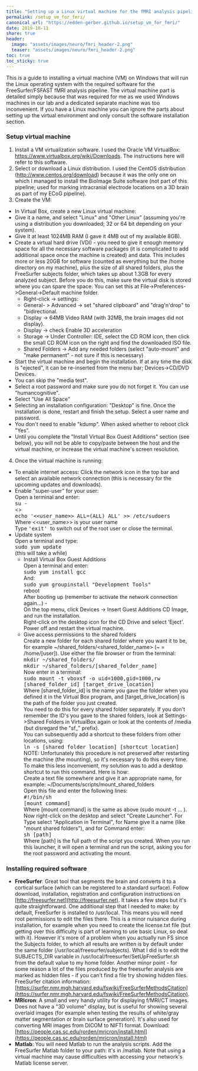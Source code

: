 ```yaml
---
title: "Setting up a Linux virtual machine for the fMRI analysis pipeline"
permalink: /setup_vm_for_fmri/
canonical_url: "https://edden-gerber.github.io/setup_vm_for_fmri/"
date: 2019-10-11
share: true
header:
  image: "assets/images/neuro/fmri_header-2.png"
  teaser: "assets/images/neuro/fmri_header-2.png"
toc: true
toc_sticky: true
---
```


This is a guide to installing a virtual machine (VM) on Windows that will run the Linux operating system with the required software for the FreeSurfer/FSFAST fMRI analysis pipeline. The virtual machine part is detailed simply because that was required for me as we used Windows machines in our lab and a dedicated separate machine was too inconvenient. If you have a Linux machine you can ignore the parts about setting up the virtual environment and only consult the software installation section.


### Setup virtual machine
1. Install a VM virtualization software. I used the Oracle VM VirtualBox: https://www.virtualbox.org/wiki/Downloads. The instructions here will refer to this software.
2. Select or download a Linux distribution. I used the CentOS distribution (http://www.centos.org/download) because it was the only one on which I managed to install the BioImage Suite software (not part of this pipeline; used for marking intracranial electrode locations on a 3D brain as part of my ECoG pipeline).
3. Create the VM:
  * In Virtual Box, create a new Linux virtual machine:
  * Give it a name, and select "Linux" and "Other Linux" (assuming you're using a distribution you downloaded; 32 or 64 bit depending on your system).
  * Give it at least 1024MB RAM (I gave it 4MB out of my available 8GB).
  * Create a virtual hard drive (VDI) - you need to give it enough memory space for all the necessary software packages (it is complicated to add additional space once the machine is created) and data. This includes more or less 20GB for software (counted as everything but the /home directory on my machine), plus the size of all shared folders, plus the FreeSurfer subjects folder, which takes up about 1.3GB for every analyzed subject. Before you do this, make sure the virtual disk is stored where you can spare the space. You can set this at File->Preferences->General->Default machine folder.
    * Right-click -> settings:
    *	General- > Advanced -> set "shared clipboard" and "drag'n'drop" to "bidirectional.
    *	Display -> 64MB Video RAM (with 32MB, the brain images did not display).
    *	Display -> check Enable 3D acceleration
    *	Storage -> Under Controller: IDE, select the CD ROM icon, then click the small CD ROM icon on the right and find the downloaded ISO file.
    *	Shared Folders -> Add any needed folders (select "auto-mount" and "make permanent" - not sure if this is necessary)  
  *	Start the virtual machine and begin the installation. If at any time the disk is "ejected", it can be re-inserted from the menu bar; Devices->CD/DVD Devices.  
  *	You can skip the "media test".  
  *	Select a root password and make sure you do not forget it. You can use "humancognitive".  
  *	Select "Use All Space"  
  *	Selecting an installation configuration: "Desktop" is fine. Once the installation is done, restart and finish the setup. Select a user name and password.  
  *	You don't need to enable "kdump". When asked whether to reboot click "Yes".  
  * Until you complete the "Install Virtual Box Guest Additions" section (see below), you will not be able to copy/paste between the host and the virtual machine, or increase the virtual machine's screen resolution.  
4. Once the virtual machine is running:  
  *	To enable internet access: Click the network icon in the top bar and select an available network connection (this is necessary for the upcoming updates and downloads).  
  * Enable "super-user" for your user:   
    Open a terminal and enter:  
    <span style="font-family:monospace;"> su - </span>  
    <<enter root password in prompt>>  
    <span style="font-family:monospace;"> echo '<<user_name>> ALL=(ALL) ALL' >> /etc/sudoers </span>  
    Where <<user_name>> is your user name  
    Type <span style="font-family:monospace;"> 'exit' </span> to switch out of the root user or close the terminal.  
  *	Update system  
    Open a terminal and type:  
    <span style="font-family:monospace;">sudo yum update</span>  
    (this will take a while)  
    *	Install Virtual Box Guest Additions  
    Open a terminal and enter:  
    <span style="font-family:monospace;">sudo yum install gcc</span>  
    And:  
    <span style="font-family:monospace;">sudo yum groupinstall "Development Tools" </span>  
    reboot  
    After booting up (remember to activate the network connection again…) -  
    On the top menu, click Devices -> Insert Guest Additions CD Image, and run the installation.  
    Right-click on the desktop icon for the CD Drive and select 'Eject'.  
    Power off and restart the virtual machine.  
    * Give access permissions to the shared folders  
    Create a new folder for each shared folder where you want it to be, for example ~/shared_folders/<shared_folder_name> (~ = /home/[user]). Use either the file browser or from the terminal:   <br>
    <span style="font-family:monospace;">  mkdir ~/shared_folders/ </span>   <br>
    <span style="font-family:monospace;">  mkdir ~/shared_folders/[shared_folder_name] </span>   <br>
    Now enter in a terminal:  <br>
    <span style="font-family:monospace;">sudo mount -t vboxsf -o uid=1000,gid=1000,rw [shared_folder_id] [target_drive_location] </span>   <br>
    Where [shared_folder_id] is the name you gave the folder when you defined it in the Virtual Box program, and [target_drive_location] is the path of the folder you just created.   <br>
    You need to do this for every shared folder separately. If you don't remember the ID's you gave to the shared folders, look at Settings->Shared Folders in VirtualBox again or look at the contents of /media (but disregard the "sf_" prefix).  <br>
    You can subsequently add a shortcut to these folders from other locations, using:  <br>
    <span style="font-family:monospace;">ln -s [shared folder location] [shortcut location] </span>  <br>
    NOTE: Unfortunately this procedure is not preserved after restarting the machine (the mounting), so it's necessary to do this every time. To make this less inconvenient, my solution was to add a desktop shortcut to run this command. Here is how:  <br>
    Create a text file somewhere and give it an appropriate name, for example: ~/Documents/scripts/mount_shared_folders  <br>
    Open this file and enter the following lines:  <br>
    <span style="font-family:monospace;"> #!/bin/sh </span>  <br>
    <span style="font-family:monospace;"> [mount command] </span> <br>
    Where [mount command] is the same as above (sudo mount -t … ).  
    Now right-click on the desktop and select "Create Launcher". For Type select "Application in Terminal", for Name give it a name (like "mount shared folders"), and for Command enter:  <br>
    <span style="font-family:monospace;"> sh [path] </span>  <br>
    Where [path] is the full path of the script you created. When you run this launcher, it will open a terminal and run the script, asking you for the root password and activating the mount.  


### Installing required software
* **FreeSurfer**: Great tool that segments the brain and converts it to a cortical surface (which can be registered to a standard surface).
Follow download, installation, registration and configuration instructions on [http://freesurfer.net](http://freesurfer.net). It takes a few steps but it's quite straightforward.
One additional step that I needed to make: by default, FreeSurfer is installed to /usr/local. This means you will need root permissions to edit the files there. This is a minor nuisance during installation, for example when you need to create the license.txt file (but getting over this difficulty is part of learning to use basic Linux, so deal with it). However it's more of a problem when you actually run FS since the Subjects folder, to which all results are written is by default under the same folder (/usr/local/freesurfer/subjects). What I did is to edit the SUBJECTS_DIR variable in /usr/local/freesurfer/SetUpFreeSurfer.sh from the default value to my home folder.
Another minor point - for some reason a lot of the files produced by the freesurfer analysis are marked as hidden files - if you can't find a file try showing hidden files.
FreeSurfer citation information: [https://surfer.nmr.mgh.harvard.edu/fswiki/FreeSurferMethodsCitation](https://surfer.nmr.mgh.harvard.edu/fswiki/FreeSurferMethodsCitation).
* **MRIcron**:  A small and very handy utility for displaying f/MRI/CT images. Does not have a "3D volume" display, but is useful for showing several overlaid images (for example when testing the results of white/gray matter segmentation or brain surface generation). It's also used for converting MRI images from DICOM to NIFTI format.
Download: [https://people.cas.sc.edu/rorden/mricron/install.html](https://people.cas.sc.edu/rorden/mricron/install.html)
* **Matlab**: You will need Matlab to run the analysis scripts. Add the FreeSurfer Matlab folder to your path: it's in <FreeSurfer Home Directory>/matlab. Note that using a virtual machine may cause difficulties with accessing your network's Matlab license server.
